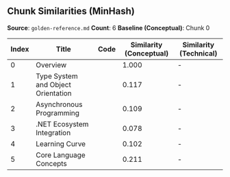 ## Chunk Similarities (MinHash)

**Source**: `golden-reference.md`
**Count**: 6
**Baseline (Conceptual)**: Chunk 0

| Index | Title | Code | Similarity (Conceptual) | Similarity (Technical) |
|-------|-------|------|-------------------------|------------------------|
| 0 | Overview |  | 1.000 | - |
| 1 | Type System and Object Orientation |  | 0.117 | - |
| 2 | Asynchronous Programming |  | 0.109 | - |
| 3 | .NET Ecosystem Integration |  | 0.078 | - |
| 4 | Learning Curve |  | 0.102 | - |
| 5 | Core Language Concepts |  | 0.211 | - |


